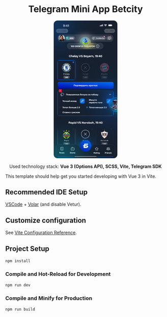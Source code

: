<div style="margin-top:0; padding-top:0" align="center">
<h1 style="margin-top:0">Telegram Mini App Betcity</h1>
  
<img src="./public/betcity_readme.jpg" width="200" alt="app screen" />

<p>Used technology stack: <b>Vue 3 (Options API), SCSS, Vite, Telegram SDK</b></p>
</div>

This template should help get you started developing with Vue 3 in Vite.

## Recommended IDE Setup

[VSCode](https://code.visualstudio.com/) + [Volar](https://marketplace.visualstudio.com/items?itemName=Vue.volar) (and disable Vetur).

## Customize configuration

See [Vite Configuration Reference](https://vite.dev/config/).

## Project Setup

```sh
npm install
```

### Compile and Hot-Reload for Development

```sh
npm run dev
```

### Compile and Minify for Production

```sh
npm run build
```
